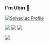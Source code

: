 ### I'm Ubin 👋  

[![Solved.ac Profile](http://mazassumnida.wtf/api/v2/generate_badge?boj=dbqls43)](https://solved.ac/dbqls43/)

<img src="https://img.shields.io/badge/Python-6666FF?style=flat-square&logo=firebase&logoColor=white"/> <img src="https://img.shields.io/badge/Java-CC3333?style=flat-square&logo=firebase&logoColor=white"/> <img src="https://img.shields.io/badge/Spring-009900?style=flat-square&logo=firebase&logoColor=white"/>


 <a href="https://kuninyb.tistory.com/" target="_blank"><img src="https://img.shields.io/badge/Blog-996633?style=flat-square&logo=Blog&logoColor=white"/></a>

